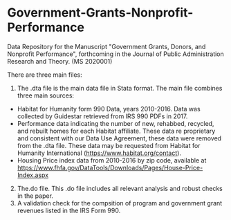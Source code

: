 # Government-Grants-Nonprofit-Performance
Data Repository for the Manuscript "Government Grants, Donors, and Nonprofit Performance", forthcoming in the Journal of Public Administration Research and Theory. (MS 2020001)

There are three main files:


1) The .dta file is the main data file in Stata format. The main file combines three main sources: 
  - Habitat for Humanity form 990 Data, years 2010-2016. Data was collected by Guidestar retrieved from IRS 990 PDFs in 2017. 
  - Performance data indicating the number of new, rehabbed, recycled, and rebuilt homes for each Habitat affiliate. These data re proprietary and consistent with our Data       Use Agreement, these data were removed from the .dta file. These data may be requested from Habitat for Humanity International (https://www.habitat.org/contact).
  - Housing Price index data from 2010-2016 by zip code, available at https://www.fhfa.gov/DataTools/Downloads/Pages/House-Price-Index.aspx
 
 2) The.do file. This .do file includes all relevant analysis and robust checks in the paper.
 3) A validation check for the compsition of program and government grant revenues listed in the IRS Form 990. 
